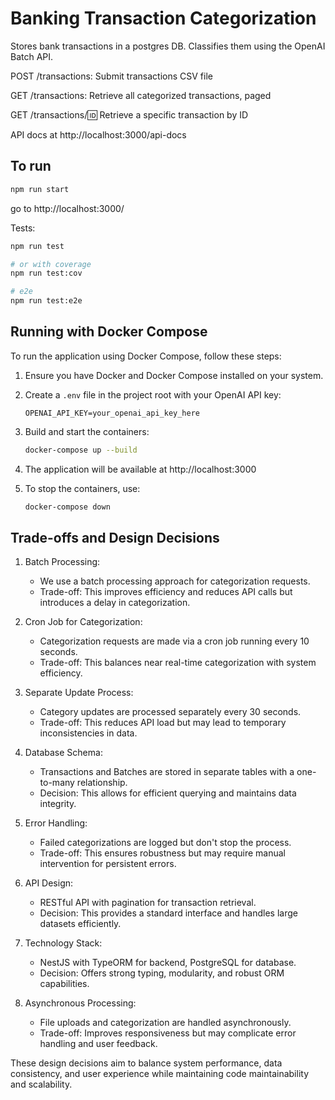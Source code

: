 # Banking Transaction Categorization

Stores bank transactions in a postgres DB.
Classifies them using the OpenAI Batch API.

POST /transactions: Submit transactions CSV file

GET /transactions: Retrieve all categorized transactions, paged

GET /transactions/:id: Retrieve a specific transaction by ID

API docs at http://localhost:3000/api-docs

## To run

```sh
npm run start
```

go to http://localhost:3000/

Tests:

```sh
npm run test

# or with coverage
npm run test:cov

# e2e
npm run test:e2e
```

## Running with Docker Compose

To run the application using Docker Compose, follow these steps:

1. Ensure you have Docker and Docker Compose installed on your system.

2. Create a `.env` file in the project root with your OpenAI API key:

   ```
   OPENAI_API_KEY=your_openai_api_key_here
   ```

3. Build and start the containers:

   ```sh
   docker-compose up --build
   ```

4. The application will be available at http://localhost:3000

5. To stop the containers, use:
   ```sh
   docker-compose down
   ```

## Trade-offs and Design Decisions

1. Batch Processing:

   - We use a batch processing approach for categorization requests.
   - Trade-off: This improves efficiency and reduces API calls but introduces a delay in categorization.

2. Cron Job for Categorization:

   - Categorization requests are made via a cron job running every 10 seconds.
   - Trade-off: This balances near real-time categorization with system efficiency.

3. Separate Update Process:

   - Category updates are processed separately every 30 seconds.
   - Trade-off: This reduces API load but may lead to temporary inconsistencies in data.

4. Database Schema:

   - Transactions and Batches are stored in separate tables with a one-to-many relationship.
   - Decision: This allows for efficient querying and maintains data integrity.

5. Error Handling:

   - Failed categorizations are logged but don't stop the process.
   - Trade-off: This ensures robustness but may require manual intervention for persistent errors.

6. API Design:

   - RESTful API with pagination for transaction retrieval.
   - Decision: This provides a standard interface and handles large datasets efficiently.

7. Technology Stack:

   - NestJS with TypeORM for backend, PostgreSQL for database.
   - Decision: Offers strong typing, modularity, and robust ORM capabilities.

8. Asynchronous Processing:
   - File uploads and categorization are handled asynchronously.
   - Trade-off: Improves responsiveness but may complicate error handling and user feedback.

These design decisions aim to balance system performance, data consistency, and user experience while maintaining code maintainability and scalability.
